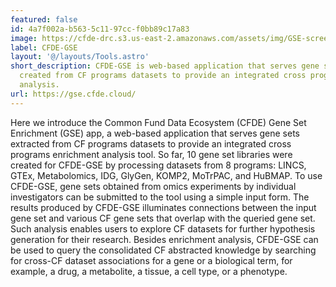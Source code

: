 ```yaml
---
featured: false
id: 4a7f002a-b563-5c11-97cc-f0bb89c17a83
image: https://cfde-drc.s3.us-east-2.amazonaws.com/assets/img/GSE-screenshot.png
label: CFDE-GSE
layout: '@/layouts/Tools.astro'
short_description: CFDE-GSE is web-based application that serves gene set libraries
  created from CF programs datasets to provide an integrated cross program enrichment
  analysis.
url: https://gse.cfde.cloud/
---
```

Here we introduce the Common Fund Data Ecosystem (CFDE) Gene Set Enrichment (GSE) app, a web-based application that serves gene sets extracted from CF programs datasets to provide an integrated cross programs enrichment analysis tool. So far, 10 gene set libraries were created for CFDE-GSE by processing datasets from 8 programs: LINCS, GTEx, Metabolomics, IDG, GlyGen, KOMP2, MoTrPAC, and HuBMAP. To use CFDE-GSE, gene sets obtained from omics experiments by individual investigators can be submitted to the tool using a simple input form. The results produced by CFDE-GSE illuminates connections between the input gene set and various CF gene sets that overlap with the queried gene set. Such analysis enables users to explore CF datasets for further hypothesis generation for their research. Besides enrichment analysis, CFDE-GSE can be used to query the consolidated CF abstracted knowledge by searching for cross-CF dataset associations for a gene or a biological term, for example, a drug, a metabolite, a tissue, a cell type, or a phenotype. 